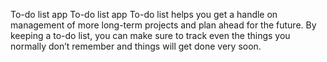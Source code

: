 To-do list app
To-do list app
To-do list helps you get a handle on management of more long-term projects and plan ahead for the future. By keeping a to-do list, you can make sure to track even the things you normally don’t remember and things will get done very soon.

